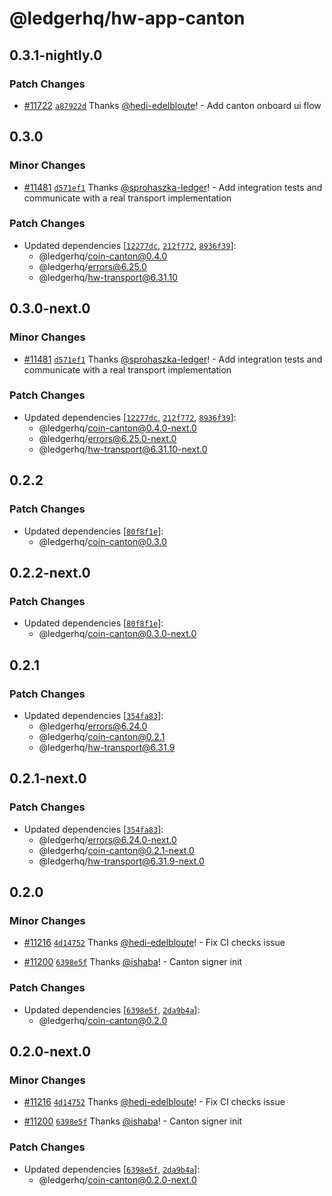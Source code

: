 # @ledgerhq/hw-app-canton

## 0.3.1-nightly.0

### Patch Changes

- [#11722](https://github.com/LedgerHQ/ledger-live/pull/11722) [`a87922d`](https://github.com/LedgerHQ/ledger-live/commit/a87922dc99e4f2e4b40a46fd52ad08a71012fe94) Thanks [@hedi-edelbloute](https://github.com/hedi-edelbloute)! - Add canton onboard ui flow

## 0.3.0

### Minor Changes

- [#11481](https://github.com/LedgerHQ/ledger-live/pull/11481) [`d571ef1`](https://github.com/LedgerHQ/ledger-live/commit/d571ef1104092e41de4dfb6dd9b26d27348b82cf) Thanks [@sprohaszka-ledger](https://github.com/sprohaszka-ledger)! - Add integration tests and communicate with a real transport implementation

### Patch Changes

- Updated dependencies [[`12277dc`](https://github.com/LedgerHQ/ledger-live/commit/12277dcb478f24152060e3e11e2eb37d650b5b60), [`212f772`](https://github.com/LedgerHQ/ledger-live/commit/212f772b17dc3db97009ebe62912f8f183c1ef2e), [`8936f39`](https://github.com/LedgerHQ/ledger-live/commit/8936f390edbe9cbc36ac6590b01562daf5c580e1)]:
  - @ledgerhq/coin-canton@0.4.0
  - @ledgerhq/errors@6.25.0
  - @ledgerhq/hw-transport@6.31.10

## 0.3.0-next.0

### Minor Changes

- [#11481](https://github.com/LedgerHQ/ledger-live/pull/11481) [`d571ef1`](https://github.com/LedgerHQ/ledger-live/commit/d571ef1104092e41de4dfb6dd9b26d27348b82cf) Thanks [@sprohaszka-ledger](https://github.com/sprohaszka-ledger)! - Add integration tests and communicate with a real transport implementation

### Patch Changes

- Updated dependencies [[`12277dc`](https://github.com/LedgerHQ/ledger-live/commit/12277dcb478f24152060e3e11e2eb37d650b5b60), [`212f772`](https://github.com/LedgerHQ/ledger-live/commit/212f772b17dc3db97009ebe62912f8f183c1ef2e), [`8936f39`](https://github.com/LedgerHQ/ledger-live/commit/8936f390edbe9cbc36ac6590b01562daf5c580e1)]:
  - @ledgerhq/coin-canton@0.4.0-next.0
  - @ledgerhq/errors@6.25.0-next.0
  - @ledgerhq/hw-transport@6.31.10-next.0

## 0.2.2

### Patch Changes

- Updated dependencies [[`80f8f1e`](https://github.com/LedgerHQ/ledger-live/commit/80f8f1eaef8a7bc84ba5441790296dec6cbfa199)]:
  - @ledgerhq/coin-canton@0.3.0

## 0.2.2-next.0

### Patch Changes

- Updated dependencies [[`80f8f1e`](https://github.com/LedgerHQ/ledger-live/commit/80f8f1eaef8a7bc84ba5441790296dec6cbfa199)]:
  - @ledgerhq/coin-canton@0.3.0-next.0

## 0.2.1

### Patch Changes

- Updated dependencies [[`354fa83`](https://github.com/LedgerHQ/ledger-live/commit/354fa83c8107cf8e6b56a8b306569ee65980e10c)]:
  - @ledgerhq/errors@6.24.0
  - @ledgerhq/coin-canton@0.2.1
  - @ledgerhq/hw-transport@6.31.9

## 0.2.1-next.0

### Patch Changes

- Updated dependencies [[`354fa83`](https://github.com/LedgerHQ/ledger-live/commit/354fa83c8107cf8e6b56a8b306569ee65980e10c)]:
  - @ledgerhq/errors@6.24.0-next.0
  - @ledgerhq/coin-canton@0.2.1-next.0
  - @ledgerhq/hw-transport@6.31.9-next.0

## 0.2.0

### Minor Changes

- [#11216](https://github.com/LedgerHQ/ledger-live/pull/11216) [`4d14752`](https://github.com/LedgerHQ/ledger-live/commit/4d14752360435f27f07768302a715cd2f39f59ac) Thanks [@hedi-edelbloute](https://github.com/hedi-edelbloute)! - Fix CI checks issue

- [#11200](https://github.com/LedgerHQ/ledger-live/pull/11200) [`6398e5f`](https://github.com/LedgerHQ/ledger-live/commit/6398e5f90bd6ca5c1c4d850da731d4e7f020ea3a) Thanks [@ishaba](https://github.com/ishaba)! - Canton signer init

### Patch Changes

- Updated dependencies [[`6398e5f`](https://github.com/LedgerHQ/ledger-live/commit/6398e5f90bd6ca5c1c4d850da731d4e7f020ea3a), [`2da9b4a`](https://github.com/LedgerHQ/ledger-live/commit/2da9b4a5dd9fec3fea188fc9fa107b2c3479d1be)]:
  - @ledgerhq/coin-canton@0.2.0

## 0.2.0-next.0

### Minor Changes

- [#11216](https://github.com/LedgerHQ/ledger-live/pull/11216) [`4d14752`](https://github.com/LedgerHQ/ledger-live/commit/4d14752360435f27f07768302a715cd2f39f59ac) Thanks [@hedi-edelbloute](https://github.com/hedi-edelbloute)! - Fix CI checks issue

- [#11200](https://github.com/LedgerHQ/ledger-live/pull/11200) [`6398e5f`](https://github.com/LedgerHQ/ledger-live/commit/6398e5f90bd6ca5c1c4d850da731d4e7f020ea3a) Thanks [@ishaba](https://github.com/ishaba)! - Canton signer init

### Patch Changes

- Updated dependencies [[`6398e5f`](https://github.com/LedgerHQ/ledger-live/commit/6398e5f90bd6ca5c1c4d850da731d4e7f020ea3a), [`2da9b4a`](https://github.com/LedgerHQ/ledger-live/commit/2da9b4a5dd9fec3fea188fc9fa107b2c3479d1be)]:
  - @ledgerhq/coin-canton@0.2.0-next.0
